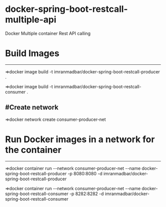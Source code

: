 # docker-spring-boot-restcall-multiple-api
Docker Multiple container Rest API calling


# Build Images
-------------------------------------------------
=>docker image build -t imranmadbar/docker-spring-boot-restcall-producer .

=>docker image build -t imranmadbar/docker-spring-boot-restcall-consumer .


#Create network
-------------------------------------------------
=>docker network create consumer-producer-net


# Run Docker images in a network for the container
-------------------------------------------------
=>docker container run --network consumer-producer-net --name docker-spring-boot-restcall-producer -p 8080:8080 -d imranmadbar/docker-spring-boot-restcall-producer

=>docker container run --network consumer-producer-net --name docker-spring-boot-restcall-consumer -p 8282:8282 -d imranmadbar/docker-spring-boot-restcall-consumer


